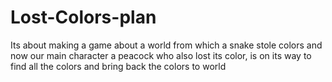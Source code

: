 # Lost-Colors-plan
Its about making a game about a world from which a snake stole colors and now our main character a peacock who also lost its color, is on its way to find all the colors and bring back the colors to world
